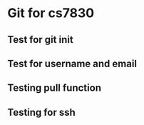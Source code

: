 # Git for cs7830
## Test for git init

## Test for username and email

## Testing pull function

## Testing for ssh
